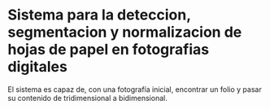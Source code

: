 # Sistema para la deteccion, segmentacion y normalizacion de hojas de papel en fotografias digitales
El sistema es capaz de, con una fotografía inicial, encontrar un folio y pasar su contenido de tridimensional a bidimensional. 
